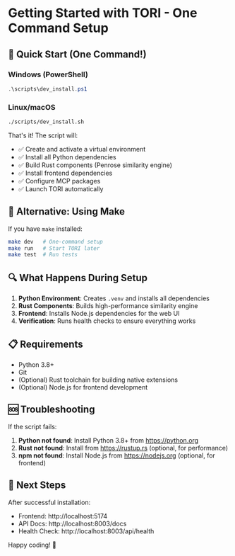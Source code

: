 # Getting Started with TORI - One Command Setup

## 🚀 Quick Start (One Command!)

### Windows (PowerShell)
```powershell
.\scripts\dev_install.ps1
```

### Linux/macOS
```bash
./scripts/dev_install.sh
```

That's it! The script will:
- ✅ Create and activate a virtual environment
- ✅ Install all Python dependencies
- ✅ Build Rust components (Penrose similarity engine)
- ✅ Install frontend dependencies
- ✅ Configure MCP packages
- ✅ Launch TORI automatically

## 🎯 Alternative: Using Make

If you have `make` installed:
```bash
make dev   # One-command setup
make run   # Start TORI later
make test  # Run tests
```

## 🔍 What Happens During Setup

1. **Python Environment**: Creates `.venv` and installs all dependencies
2. **Rust Components**: Builds high-performance similarity engine
3. **Frontend**: Installs Node.js dependencies for the web UI
4. **Verification**: Runs health checks to ensure everything works

## 📋 Requirements

- Python 3.8+ 
- Git
- (Optional) Rust toolchain for building native extensions
- (Optional) Node.js for frontend development

## 🆘 Troubleshooting

If the script fails:

1. **Python not found**: Install Python 3.8+ from https://python.org
2. **Rust not found**: Install from https://rustup.rs (optional, for performance)
3. **npm not found**: Install Node.js from https://nodejs.org (optional, for frontend)

## 🎉 Next Steps

After successful installation:
- Frontend: http://localhost:5174
- API Docs: http://localhost:8003/docs
- Health Check: http://localhost:8003/api/health

Happy coding! 🚀
